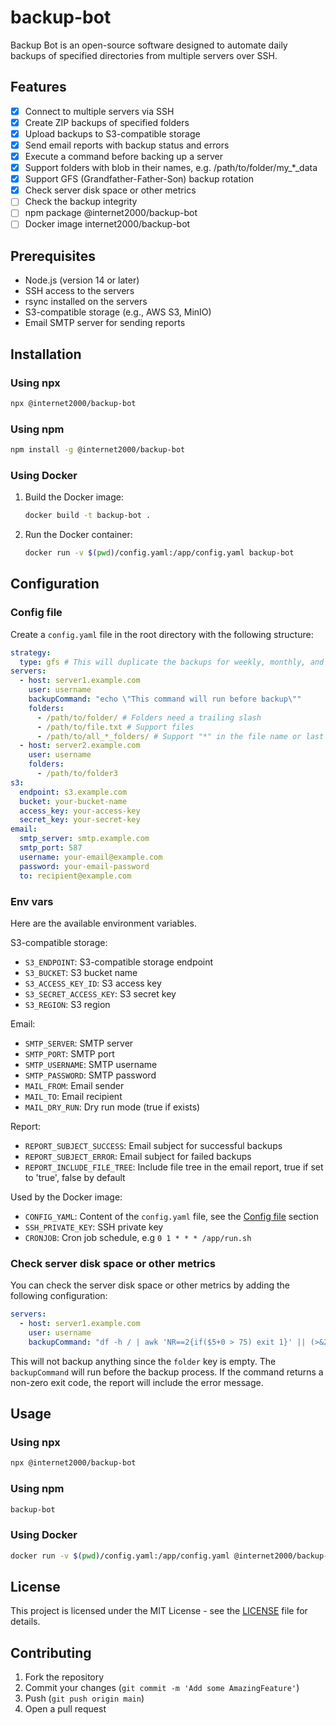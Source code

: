 # backup-bot

Backup Bot is an open-source software designed to automate daily backups of specified directories from multiple servers over SSH.

## Features

- [x] Connect to multiple servers via SSH
- [x] Create ZIP backups of specified folders
- [x] Upload backups to S3-compatible storage
- [x] Send email reports with backup status and errors
- [x] Execute a command before backing up a server
- [x] Support folders with blob in their names, e.g. /path/to/folder/my_*_data
- [x] Support GFS (Grandfather-Father-Son) backup rotation
- [x] Check server disk space or other metrics
- [ ] Check the backup integrity
- [ ] npm package @internet2000/backup-bot
- [ ] Docker image internet2000/backup-bot

## Prerequisites

- Node.js (version 14 or later)
- SSH access to the servers
- rsync installed on the servers
- S3-compatible storage (e.g., AWS S3, MinIO)
- Email SMTP server for sending reports

## Installation

### Using npx

```sh
npx @internet2000/backup-bot
```

### Using npm

```sh
npm install -g @internet2000/backup-bot
```

### Using Docker

1. Build the Docker image:

    ```sh
    docker build -t backup-bot .
    ```

2. Run the Docker container:

    ```sh
    docker run -v $(pwd)/config.yaml:/app/config.yaml backup-bot
    ```

## Configuration

### Config file

Create a `config.yaml` file in the root directory with the following structure:

```yaml
strategy:
  type: gfs # This will duplicate the backups for weekly, monthly, and yearly backups
servers:
  - host: server1.example.com
    user: username
    backupCommand: "echo \"This command will run before backup\""
    folders:
      - /path/to/folder/ # Folders need a trailing slash
      - /path/to/file.txt # Support files
      - /path/to/all_*_folders/ # Support "*" in the file name or last folder only
  - host: server2.example.com
    user: username
    folders:
      - /path/to/folder3
s3:
  endpoint: s3.example.com
  bucket: your-bucket-name
  access_key: your-access-key
  secret_key: your-secret-key
email:
  smtp_server: smtp.example.com
  smtp_port: 587
  username: your-email@example.com
  password: your-email-password
  to: recipient@example.com
```

### Env vars

Here are the available environment variables.

S3-compatible storage:

- `S3_ENDPOINT`: S3-compatible storage endpoint
- `S3_BUCKET`: S3 bucket name
- `S3_ACCESS_KEY_ID`: S3 access key
- `S3_SECRET_ACCESS_KEY`: S3 secret key
- `S3_REGION`: S3 region

Email:

- `SMTP_SERVER`: SMTP server
- `SMTP_PORT`: SMTP port
- `SMTP_USERNAME`: SMTP username
- `SMTP_PASSWORD`: SMTP password
- `MAIL_FROM`: Email sender
- `MAIL_TO`: Email recipient
- `MAIL_DRY_RUN`: Dry run mode (true if exists)

Report:

- `REPORT_SUBJECT_SUCCESS`: Email subject for successful backups
- `REPORT_SUBJECT_ERROR`: Email subject for failed backups
- `REPORT_INCLUDE_FILE_TREE`: Include file tree in the email report, true if set to 'true', false by default

Used by the Docker image:

- `CONFIG_YAML`: Content of the `config.yaml` file, see the [Config file](#config-file) section
- `SSH_PRIVATE_KEY`: SSH private key
- `CRONJOB`: Cron job schedule, e.g `0 1 * * * /app/run.sh`

### Check server disk space or other metrics

You can check the server disk space or other metrics by adding the following configuration:

```yaml
servers:
  - host: server1.example.com
    user: username
    backupCommand: "df -h / | awk 'NR==2{if($5+0 > 75) exit 1}' || (>&2 echo \"Error: Hard drive is more than 3/4 full\" && exit 1)"
```

This will not backup anything since the `folder` key is empty. The `backupCommand` will run before the backup process. If the command returns a non-zero exit code, the report will include the error message.

## Usage

### Using npx

```sh
npx @internet2000/backup-bot
```

### Using npm

```sh
backup-bot
```

### Using Docker

```sh
docker run -v $(pwd)/config.yaml:/app/config.yaml @internet2000/backup-bot
```

## License

This project is licensed under the MIT License - see the [LICENSE](LICENSE) file for details.

## Contributing

1. Fork the repository
3. Commit your changes (`git commit -m 'Add some AmazingFeature'`)
4. Push (`git push origin main`)
5. Open a pull request
